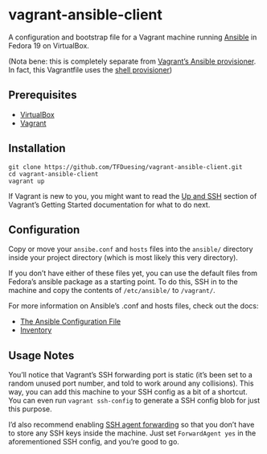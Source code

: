 vagrant-ansible-client
======================

A configuration and bootstrap file for a Vagrant machine running [Ansible][1] in Fedora 19 on VirtualBox.

(Nota bene: this is completely separate from [Vagrant’s Ansible provisioner][2].  In fact, this Vagrantfile uses the [shell provisioner][3])


Prerequisites
-------------

* [VirtualBox][4]
* [Vagrant][5]


Installation
------------

	git clone https://github.com/TFDuesing/vagrant-ansible-client.git
	cd vagrant-ansible-client
	vagrant up

If Vagrant is new to you, you might want to read the [Up and SSH](http://docs.vagrantup.com/v2/getting-started/up.html) section of Vagrant’s Getting Started documentation for what to do next.


Configuration
-------------

Copy or move your `ansibe.conf` and `hosts` files into the `ansible/` directory inside your project directory (which is most likely this very directory).

If you don’t have either of these files yet, you can use the default files from Fedora’s ansible package as a starting point.  To do this, SSH in to the machine and copy the contents of `/etc/ansible/` to `/vagrant/`.

For more information on Ansible’s .conf and hosts files, check out the docs:

* [The Ansible Configuration File][6]
* [Inventory][7]


Usage Notes
-----------

You’ll notice that Vagrant’s SSH forwarding port is static (it’s been set to a random unused port number, and told to work around any collisions).  This way, you can add this machine to your SSH config as a bit of a shortcut.  You can even run `vagrant ssh-config` to generate a SSH config blob for just this purpose.

I’d also recommend enabling [SSH agent forwarding][8] so that you don’t have to store any SSH keys inside the machine.  Just set `ForwardAgent yes` in the aforementioned SSH config, and you’re good to go.


[1]: http://www.ansibleworks.com/docs/
[2]: http://docs.vagrantup.com/v2/provisioning/ansible.html
[3]: http://docs.vagrantup.com/v2/provisioning/shell.html
[4]: https://www.virtualbox.org 
[5]: http://www.vagrantup.com
[6]: http://www.ansibleworks.com/docs/intro_configuration.html
[7]: http://www.ansibleworks.com/docs/intro_inventory.html
[8]: http://www.unixwiz.net/techtips/ssh-agent-forwarding.html
